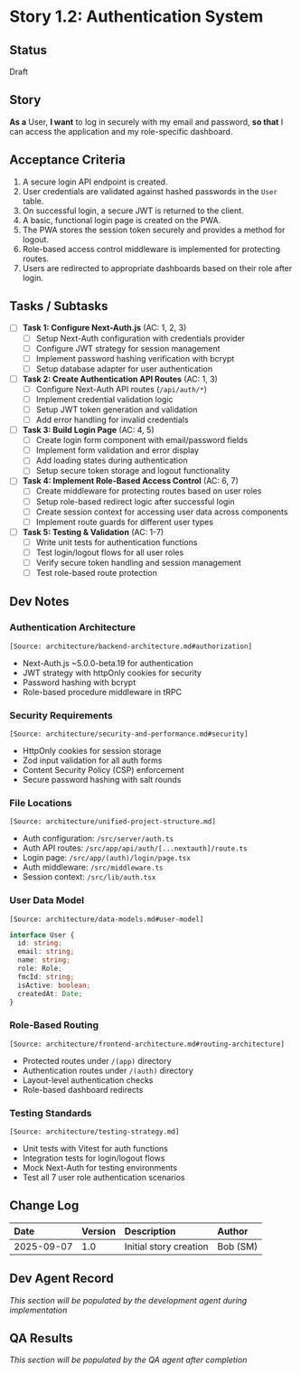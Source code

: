 # Story 1.2: Authentication System

## Status
Draft

## Story
**As a** User,
**I want** to log in securely with my email and password,
**so that** I can access the application and my role-specific dashboard.

## Acceptance Criteria
1. A secure login API endpoint is created.
2. User credentials are validated against hashed passwords in the `User` table.
3. On successful login, a secure JWT is returned to the client.
4. A basic, functional login page is created on the PWA.
5. The PWA stores the session token securely and provides a method for logout.
6. Role-based access control middleware is implemented for protecting routes.
7. Users are redirected to appropriate dashboards based on their role after login.

## Tasks / Subtasks

- [ ] **Task 1: Configure Next-Auth.js** (AC: 1, 2, 3)
  - [ ] Setup Next-Auth configuration with credentials provider
  - [ ] Configure JWT strategy for session management
  - [ ] Implement password hashing verification with bcrypt
  - [ ] Setup database adapter for user authentication

- [ ] **Task 2: Create Authentication API Routes** (AC: 1, 3)
  - [ ] Configure Next-Auth API routes (`/api/auth/*`)
  - [ ] Implement credential validation logic
  - [ ] Setup JWT token generation and validation
  - [ ] Add error handling for invalid credentials

- [ ] **Task 3: Build Login Page** (AC: 4, 5)
  - [ ] Create login form component with email/password fields
  - [ ] Implement form validation and error display
  - [ ] Add loading states during authentication
  - [ ] Setup secure token storage and logout functionality

- [ ] **Task 4: Implement Role-Based Access Control** (AC: 6, 7)
  - [ ] Create middleware for protecting routes based on user roles
  - [ ] Setup role-based redirect logic after successful login
  - [ ] Create session context for accessing user data across components
  - [ ] Implement route guards for different user types

- [ ] **Task 5: Testing & Validation** (AC: 1-7)
  - [ ] Write unit tests for authentication functions
  - [ ] Test login/logout flows for all user roles
  - [ ] Verify secure token handling and session management
  - [ ] Test role-based route protection

## Dev Notes

### Authentication Architecture
`[Source: architecture/backend-architecture.md#authorization]`
- Next-Auth.js ~5.0.0-beta.19 for authentication
- JWT strategy with httpOnly cookies for security
- Password hashing with bcrypt
- Role-based procedure middleware in tRPC

### Security Requirements
`[Source: architecture/security-and-performance.md#security]`
- HttpOnly cookies for session storage
- Zod input validation for all auth forms
- Content Security Policy (CSP) enforcement
- Secure password hashing with salt rounds

### File Locations
`[Source: architecture/unified-project-structure.md]`
- Auth configuration: `/src/server/auth.ts`
- Auth API routes: `/src/app/api/auth/[...nextauth]/route.ts`
- Login page: `/src/app/(auth)/login/page.tsx`
- Auth middleware: `/src/middleware.ts`
- Session context: `/src/lib/auth.tsx`

### User Data Model
`[Source: architecture/data-models.md#user-model]`
```typescript
interface User {
  id: string;
  email: string;
  name: string;
  role: Role;
  fmcId: string;
  isActive: boolean;
  createdAt: Date;
}
```

### Role-Based Routing
`[Source: architecture/frontend-architecture.md#routing-architecture]`
- Protected routes under `/(app)` directory
- Authentication routes under `/(auth)` directory
- Layout-level authentication checks
- Role-based dashboard redirects

### Testing Standards
`[Source: architecture/testing-strategy.md]`
- Unit tests with Vitest for auth functions
- Integration tests for login/logout flows
- Mock Next-Auth for testing environments
- Test all 7 user role authentication scenarios

## Change Log
| Date | Version | Description | Author |
| :--- | :--- |:--- |:--- |
| 2025-09-07 | 1.0 | Initial story creation | Bob (SM) |

## Dev Agent Record
*This section will be populated by the development agent during implementation*

## QA Results
*This section will be populated by the QA agent after completion*